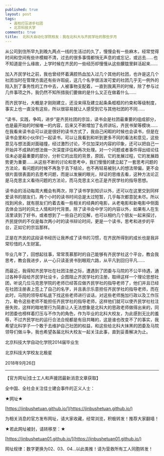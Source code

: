 ```yaml
---
published: true
layout: post
tags:
  - 高校打压进步社团
  - 北京科技大学
comments: true
title:  北科大自动化学院校友：我在北科大与齐民学社的那些岁月
---
```


从公司到住所早九到晚九两点一线的生活过的久了，慢慢会有一些麻木，经常觉得时间和空间有些许模糊不清，过去的很多事情都悄无声息的或忘记，或远去…...也不知道是什么缘故，上学时候在齐民的一些经历却慢慢从这些朦胧里鲜活起来……
   
加入齐民学社之前，我也曾经怀着满腔热血加入过几个其他的社团，也许是这几个社团当时在管理方面还有些许瑕疵，这几个名字很活泼可爱的社团几乎无一例外的陷入到了事务性的工作中去，人被事物支配着，一直到我离开的时候，除了参与过几件事项之外，我仍然不知所措我们要做的是什么又正在做着什么……

而齐民学社，大概是才刚刚建立，还没来得及建立起条条框框的约束和等级制度，事实上也一直没有这些，所以很容易就让人感受到它与其他社团的不同……

“读书，实践，争鸣，进步”是齐民社团的宗旨，读书会是社团最重要的组成部分，也是最开始的时候唯一的内容，后来又不断增加了名师讲坛，齐民书架等模块…...在我看来读书会可以说是很好的读书方式了，我自己闲暇的时候也会读书，但是在读书会里和小伙伴们一起读书，可以让我看到和听到更多不同的看法和意见，这些意见与想法面对面碰撞，经过激烈讨论，不仅加深对内容的印象，还可以把自己一开始并不成熟的想法做一次深度评估和再次处理。对一个问题或者事件得出结论往往未必是最重要的部分，分析它的出现的背景，原因，它的发展过程，它的发展趋势更为重要…...从这些不断的讨论和思考中，我们慢慢的建立起了一套思考问题的方法论，看问题的时候不再急于去下结论，也不再轻易被别人的想法带偏，更不会很片面很表面的去思考问题，而是以发展的眼光，辩证的思维去看，这种方法论正是马克思主义看待问题的方法论，而马克思主义也正是齐民学社的指导思想。

读书会的活动每周大概会有两次，除了读书学到知识以外，还可以在这里交到同样爱读书的朋友们，两个小时的读书时间总是太过短暂，几乎每次都意犹未尽。所以找到闲余，就有朋友们约着去看一些相关的经典的电影，从老电影和新电影中侧面去体会当时的风土人情和时代背景。除了读书会中学习的内容以外，如果有人在生活里读到了好书，或者想到了一些自己的见解，也可以相约几个朋友一起来探讨，齐民提供的不仅是每次两小时的读书辩论时间，更是一个读书，思考和进步的平台，正如它的宗旨那样。

正是在齐民的这段读书经历让我养成了读书的习惯，在齐民所得到的成长也是我非常珍惜的人生财富。

毕业几年了，回想起往事，常常羡慕那时的自己能够有齐民学社这个平台，教会我思考，教会我进步，从一心只读圣贤书到眼观六路，从平凡到回归平凡…...      

而最近，我得知齐民学社在社团注册之际，遭遇到了团委与马院的不公平待遇，通过各种手段给齐民学社设卡，企图阻止齐民学社的注册，取缔这样一个理论思想社团，听说几位马克思学院的老师已经答应做齐民学社的指导老师了，他们并且已经在社团注册表上签上了自己的名字，并且表示乐意担任齐民学社的指导老师，而在此时，马院的领导却私底下找这些老师进行谈话，对这些老师施加行政以及工作压力，勒令这些老师不能担任齐民学社的指导老师，这样他们就可以使齐民学社社注册失败，这样的暗地里行为简直让人无法想象是北科大的思政老师做得出来的，同时团委也榜样着打压与不作为的角色，作为毕业的北科大校友，为此感到无比的羞辱，不过齐民学社的运行合法合规都是有目共睹的，这是谁也改变不了的事实，我希望北科学子一个敢于去维护自己社团的权益，和这些给北科大抹黑的团委及马院领导们做斗争，我也希望各届北科大校友一起关注此事，直到妥善解决为止。


北京科技大学自动化学院2014届毕业生

北京科技大学校友北极星

2018年9月26日



---
【官方网址|佳士工人和声援团最新消息文章获取】

全中国、全社会关注佳士建会事件的正义人士：

★网址★

[https://jinbushetuan.github.io/](https://jinbushetuan.github.io/)

为相关消息的官方发布网址，请大家收藏，经常浏览，积极转发！推荐大家翻墙！

★若此网址被封，请转移至：★

[https://jinbushetuan01.github.io/](https://jinbushetuan01.github.io/)

网址规律：数字更换为02、03、04…以此类推！请为营救所有工人同胞转发！
